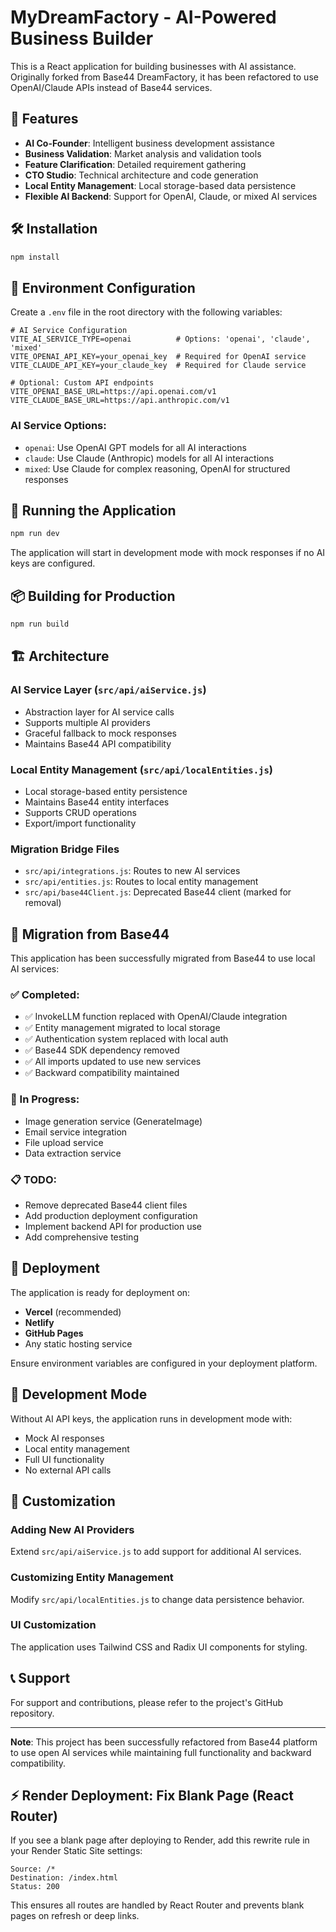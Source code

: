 # MyDreamFactory - AI-Powered Business Builder

This is a React application for building businesses with AI assistance. Originally forked from Base44 DreamFactory, it has been refactored to use OpenAI/Claude APIs instead of Base44 services.

## 🚀 Features

- **AI Co-Founder**: Intelligent business development assistance
- **Business Validation**: Market analysis and validation tools
- **Feature Clarification**: Detailed requirement gathering
- **CTO Studio**: Technical architecture and code generation
- **Local Entity Management**: Local storage-based data persistence
- **Flexible AI Backend**: Support for OpenAI, Claude, or mixed AI services

## 🛠️ Installation

```bash
npm install
```

## 🔧 Environment Configuration

Create a `.env` file in the root directory with the following variables:

```env
# AI Service Configuration
VITE_AI_SERVICE_TYPE=openai          # Options: 'openai', 'claude', 'mixed'
VITE_OPENAI_API_KEY=your_openai_key  # Required for OpenAI service
VITE_CLAUDE_API_KEY=your_claude_key  # Required for Claude service

# Optional: Custom API endpoints
VITE_OPENAI_BASE_URL=https://api.openai.com/v1
VITE_CLAUDE_BASE_URL=https://api.anthropic.com/v1
```

### AI Service Options:
- `openai`: Use OpenAI GPT models for all AI interactions
- `claude`: Use Claude (Anthropic) models for all AI interactions  
- `mixed`: Use Claude for complex reasoning, OpenAI for structured responses

## 🏃 Running the Application

```bash
npm run dev
```

The application will start in development mode with mock responses if no AI keys are configured.

## 📦 Building for Production

```bash
npm run build
```

## 🏗️ Architecture

### AI Service Layer (`src/api/aiService.js`)
- Abstraction layer for AI service calls
- Supports multiple AI providers
- Graceful fallback to mock responses
- Maintains Base44 API compatibility

### Local Entity Management (`src/api/localEntities.js`)
- Local storage-based entity persistence
- Maintains Base44 entity interfaces
- Supports CRUD operations
- Export/import functionality

### Migration Bridge Files
- `src/api/integrations.js`: Routes to new AI services
- `src/api/entities.js`: Routes to local entity management
- `src/api/base44Client.js`: Deprecated Base44 client (marked for removal)

## 🔀 Migration from Base44

This application has been successfully migrated from Base44 to use local AI services:

### ✅ Completed:
- ✅ InvokeLLM function replaced with OpenAI/Claude integration
- ✅ Entity management migrated to local storage
- ✅ Authentication system replaced with local auth
- ✅ Base44 SDK dependency removed
- ✅ All imports updated to use new services
- ✅ Backward compatibility maintained

### 🔄 In Progress:
- Image generation service (GenerateImage)
- Email service integration
- File upload service
- Data extraction service

### 📋 TODO:
- Remove deprecated Base44 client files
- Add production deployment configuration
- Implement backend API for production use
- Add comprehensive testing

## 🚢 Deployment

The application is ready for deployment on:
- **Vercel** (recommended)
- **Netlify**
- **GitHub Pages**
- Any static hosting service

Ensure environment variables are configured in your deployment platform.

## 🧪 Development Mode

Without AI API keys, the application runs in development mode with:
- Mock AI responses
- Local entity management
- Full UI functionality
- No external API calls

## 🔧 Customization

### Adding New AI Providers
Extend `src/api/aiService.js` to add support for additional AI services.

### Customizing Entity Management
Modify `src/api/localEntities.js` to change data persistence behavior.

### UI Customization
The application uses Tailwind CSS and Radix UI components for styling.

## 📞 Support

For support and contributions, please refer to the project's GitHub repository.

---

**Note**: This project has been successfully refactored from Base44 platform to use open AI services while maintaining full functionality and backward compatibility.

## ⚡ Render Deployment: Fix Blank Page (React Router)

If you see a blank page after deploying to Render, add this rewrite rule in your Render Static Site settings:

```
Source: /*
Destination: /index.html
Status: 200
```

This ensures all routes are handled by React Router and prevents blank pages on refresh or deep links.